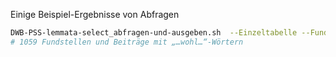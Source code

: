 Einige Beispiel-Ergebnisse von Abfragen


```bash
DWB-PSS-lemmata-select_abfragen-und-ausgeben.sh  --Einzeltabelle --Fundstellen --ODT --Lemmaabfrage '*wohl*'
# 1059 Fundstellen und Beiträge mit „…wohl…“-Wörtern
```
